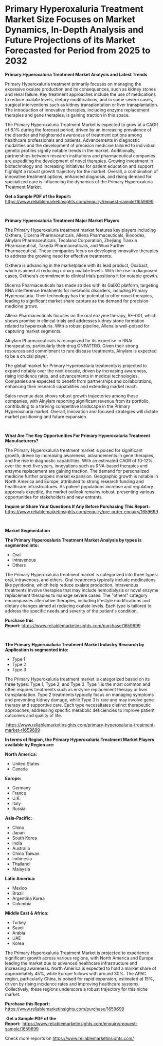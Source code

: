 <p><h1>Primary Hyperoxaluria Treatment Market Size Focuses on Market Dynamics, In-Depth Analysis and Future Projections of its Market Forecasted for Period from 2025 to 2032</h1></p><p><strong>Primary Hyperoxaluria Treatment Market Analysis and Latest Trends</strong></p>
<p><p>Primary Hyperoxaluria treatment primarily focuses on managing the excessive oxalate production and its consequences, such as kidney stones and renal failure. Key treatment approaches include the use of medications to reduce oxalate levels, dietary modifications, and in some severe cases, surgical interventions such as kidney transplantation or liver transplantation. The introduction of innovative therapies, including enzyme replacement therapies and gene therapies, is gaining traction in this space.</p><p>The Primary Hyperoxaluria Treatment Market is expected to grow at a CAGR of 8.1% during the forecast period, driven by an increasing prevalence of the disorder and heightened awareness of treatment options among healthcare professionals and patients. Advancements in diagnostic modalities and the development of precision medicine tailored to individual genetic profiles signify notable trends in the market. Additionally, partnerships between research institutions and pharmaceutical companies are expediting the development of novel therapies. Growing investment in biotechnology and increasing initiatives for patient education and support highlight a robust growth trajectory for the market. Overall, a combination of innovative treatment options, enhanced diagnosis, and rising demand for specialized care is influencing the dynamics of the Primary Hyperoxaluria Treatment Market.</p></p>
<p><strong>Get a Sample PDF of the Report:&nbsp;</strong> <a href="https://www.reliablemarketinsights.com/enquiry/request-sample/1659699?utm_campaign=3188&utm_medium=2&utm_source=Github&utm_content=ia&utm_term=08032025&utm_id=primary-hyperoxaluria-treatment">https://www.reliablemarketinsights.com/enquiry/request-sample/1659699</a></p>
<p>&nbsp;</p>
<p><strong>Primary Hyperoxaluria Treatment Major Market Players</strong></p>
<p><p>The Primary Hyperoxaluria treatment market features key players including Oxthera, Dicerna Pharmaceuticals, Allena Pharmaceuticals, Biocodex, Alnylam Pharmaceuticals, Tecoland Corporation, Zhejiang Tianxin Pharmaceutical, Takeda Pharmaceuticals, and Wuxi Further Pharmaceutical. These companies focus on developing innovative therapies to address the growing need for effective treatments.</p><p>Oxthera is advancing in the marketplace with its lead product, Oxabact, which is aimed at reducing urinary oxalate levels. With the rise in diagnosed cases, Oxthera’s commitment to clinical trials positions it for notable growth.</p><p>Dicerna Pharmaceuticals has made strides with its GalXC platform, targeting RNA interference treatments for metabolic disorders, including Primary Hyperoxaluria. Their technology has the potential to offer novel therapies, leading to significant market share capture as the demand for precision medicine grows.</p><p>Allena Pharmaceuticals focuses on the oral enzyme therapy, RE-001, which shows promise in clinical trials and addresses kidney stone formation related to hyperoxaluria. With a robust pipeline, Allena is well-poised for capturing market segments.</p><p>Alnylam Pharmaceuticals is recognized for its expertise in RNAi therapeutics, particularly their drug ONPATTRO. Given their strong resources and commitment to rare disease treatments, Alnylam is expected to be a crucial player.</p><p>The global market for Primary Hyperoxaluria treatments is projected to expand notably over the next decade, driven by increasing awareness, rising incidence rates, and advancements in medical technologies. Companies are expected to benefit from partnerships and collaborations, enhancing their research capabilities and extending market reach.</p><p>Sales revenue data shows robust growth trajectories among these companies, with Alnylam reporting significant revenue from its portfolio, contributing to a thriving competitive landscape in the Primary Hyperoxaluria market. Overall, innovation and focused strategies will dictate market positioning and future expansion.</p></p>
<p>&nbsp;</p>
<p><strong>What Are The Key Opportunities For Primary Hyperoxaluria Treatment Manufacturers?</strong></p>
<p><p>The Primary Hyperoxaluria treatment market is poised for significant growth, driven by increasing awareness, advancements in gene therapies, and the rise in diagnostic capabilities. With an estimated CAGR of 10-12% over the next five years, innovations such as RNA-based therapies and enzyme replacement are gaining traction. The demand for personalized medicine further propels market expansion. Geographic growth is notable in North America and Europe, attributed to strong research funding and healthcare infrastructures. As patient populations increase and regulatory approvals expedite, the market outlook remains robust, presenting various opportunities for stakeholders and new entrants.</p></p>
<p><strong>Inquire or Share Your Questions If Any Before Purchasing This Report:</strong> <a href="https://www.reliablemarketinsights.com/enquiry/pre-order-enquiry/1659699?utm_campaign=3188&utm_medium=2&utm_source=Github&utm_content=ia&utm_term=08032025&utm_id=primary-hyperoxaluria-treatment">https://www.reliablemarketinsights.com/enquiry/pre-order-enquiry/1659699</a></p>
<p>&nbsp;</p>
<p><strong>Market Segmentation</strong></p>
<p><strong>The Primary Hyperoxaluria Treatment Market Analysis by types is segmented into:</strong></p>
<p><ul><li>Oral</li><li>Intravenous</li><li>Others</li></ul></p>
<p><p>The Primary Hyperoxaluria treatment market is categorized into three types: oral, intravenous, and others. Oral treatments typically include medications like pyridoxine, which help reduce oxalate production. Intravenous treatments involve therapies that may include hemodialysis or novel enzyme replacement therapies to manage severe cases. The "others" category encompasses alternative therapies, including lifestyle modifications and dietary changes aimed at reducing oxalate levels. Each type is tailored to address the specific needs and severity of the patient's condition.</p></p>
<p><strong>Purchase this Report:&nbsp;</strong><a href="https://www.reliablemarketinsights.com/purchase/1659699?utm_campaign=3188&utm_medium=2&utm_source=Github&utm_content=ia&utm_term=08032025&utm_id=primary-hyperoxaluria-treatment">https://www.reliablemarketinsights.com/purchase/1659699</a></p>
<p>&nbsp;</p>
<p><strong>The Primary Hyperoxaluria Treatment Market Industry Research by Application is segmented into:</strong></p>
<p><ul><li>Type 1</li><li>Type 2</li><li>Type 3</li></ul></p>
<p><p>The Primary Hyperoxaluria treatment market is categorized based on its three types: Type 1, Type 2, and Type 3. Type 1 is the most common and often requires treatments such as enzyme replacement therapy or liver transplantation. Type 2 treatments typically focus on managing symptoms and preventing kidney damage, while Type 3 is rare and may involve gene therapy and supportive care. Each type necessitates distinct therapeutic approaches, addressing specific metabolic deficiencies to improve patient outcomes and quality of life.</p></p>
<p><a href="https://www.reliablemarketinsights.com/primary-hyperoxaluria-treatment-market-r1659699?utm_campaign=3188&utm_medium=2&utm_source=Github&utm_content=ia&utm_term=08032025&utm_id=primary-hyperoxaluria-treatment">&nbsp;https://www.reliablemarketinsights.com/primary-hyperoxaluria-treatment-market-r1659699</a></p>
<p><strong>In terms of Region, the Primary Hyperoxaluria Treatment Market Players available by Region are:</strong></p>
<p>
    <p> <strong> North America: </strong>
        <ul>
            <li>United States</li>
            <li>Canada</li>
        </ul>
        </p> 
    <p> <strong> Europe: </strong>
        <ul>
            <li>Germany</li>
            <li>France</li>
            <li>U.K.</li>
            <li>Italy</li>
            <li>Russia</li>
        </ul>
        </p> 
    <p> <strong> Asia-Pacific: </strong>
        <ul>
            <li>China</li>
            <li>Japan</li>
            <li>South Korea</li>
            <li>India</li>
            <li>Australia</li>
            <li>China Taiwan</li>
            <li>Indonesia</li>
            <li>Thailand</li>
            <li>Malaysia</li>
        </ul>
        </p> 
    <p> <strong> Latin America: </strong>
        <ul>
            <li>Mexico</li>
            <li>Brazil</li>
            <li>Argentina Korea</li>
            <li>Colombia</li>
        </ul>
        </p> 
    <p> <strong> Middle East & Africa: </strong>
        <ul>
            <li>Turkey</li>
            <li>Saudi</li>
            <li>Arabia</li>
            <li>UAE</li>
            <li>Korea</li>
        </ul>
    </p>
    </p>
<p><p>The Primary Hyperoxaluria Treatment Market is projected to experience significant growth across various regions, with North America and Europe leading the market due to advanced healthcare infrastructure and increasing awareness. North America is expected to hold a market share of approximately 45%, while Europe follows with around 30%. The APAC region, particularly China, is poised for rapid expansion, estimated at 15%, driven by rising incidence rates and improving healthcare systems. Collectively, these regions underscore a robust trajectory for this niche market.</p></p>
<p><strong>Purchase this Report: </strong><a href="https://www.reliablemarketinsights.com/purchase/1659699?utm_campaign=3188&utm_medium=2&utm_source=Github&utm_content=ia&utm_term=08032025&utm_id=primary-hyperoxaluria-treatment">https://www.reliablemarketinsights.com/purchase/1659699</a></p>
<p>&nbsp;<strong>Get a Sample PDF of the Report:&nbsp;&nbsp;</strong><a href="https://www.reliablemarketinsights.com/enquiry/request-sample/1659699?utm_campaign=3188&utm_medium=2&utm_source=Github&utm_content=ia&utm_term=08032025&utm_id=primary-hyperoxaluria-treatment">https://www.reliablemarketinsights.com/enquiry/request-sample/1659699</a></p>
<p><strong></strong></p>
<p>Check more reports on <a href="https://www.reliablemarketinsights.com/?utm_campaign=3188&utm_medium=2&utm_source=Github&utm_content=ia&utm_term=08032025&utm_id=primary-hyperoxaluria-treatment">https://www.reliablemarketinsights.com/</a></p>